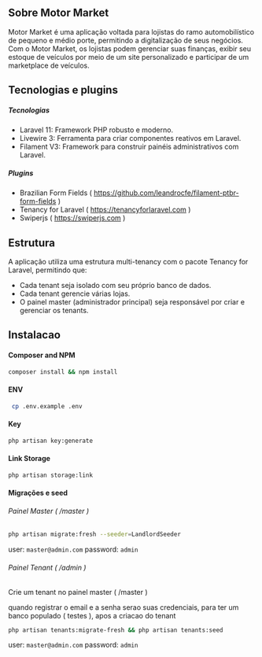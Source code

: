 ## Sobre Motor Market

Motor Market é uma aplicação voltada para lojistas do ramo automobilístico de pequeno e médio porte, permitindo a digitalização de seus negócios. Com o Motor Market, os lojistas podem gerenciar suas finanças, exibir seu estoque de veículos por meio de um site personalizado e participar de um marketplace de veículos.

## Tecnologias e plugins

##### Tecnologias

-   Laravel 11: Framework PHP robusto e moderno.
-   Livewire 3: Ferramenta para criar componentes reativos em Laravel.
-   Filament V3: Framework para construir painéis administrativos com Laravel.

##### Plugins

-   Brazilian Form Fields ( https://github.com/leandrocfe/filament-ptbr-form-fields )
-   Tenancy for Laravel ( https://tenancyforlaravel.com )
-   Swiperjs ( https://swiperjs.com )

## Estrutura

A aplicação utiliza uma estrutura multi-tenancy com o pacote Tenancy for Laravel, permitindo que:

-   Cada tenant seja isolado com seu próprio banco de dados.
-   Cada tenant gerencie várias lojas.
-   O painel master (administrador principal) seja responsável por criar e gerenciar os tenants.

## Instalacao

#### Composer and NPM

```bash
composer install && npm install
```

#### ENV

```bash
 cp .env.example .env
```

#### Key

```bash
php artisan key:generate
```

#### Link Storage

```bash
php artisan storage:link
```

#### Migrações e seed

###### Painel Master ( /master )

```bash
php artisan migrate:fresh --seeder=LandlordSeeder
```

user: `master@admin.com`
password: `admin`

###### Painel Tenant ( /admin )

Crie um tenant no painel master ( /master )

quando registrar o email e a senha serao suas credenciais, para ter um banco populado ( testes ), apos a criacao do tenant

```bash
php artisan tenants:migrate-fresh && php artisan tenants:seed
```

user: `master@admin.com`
password: `admin`
